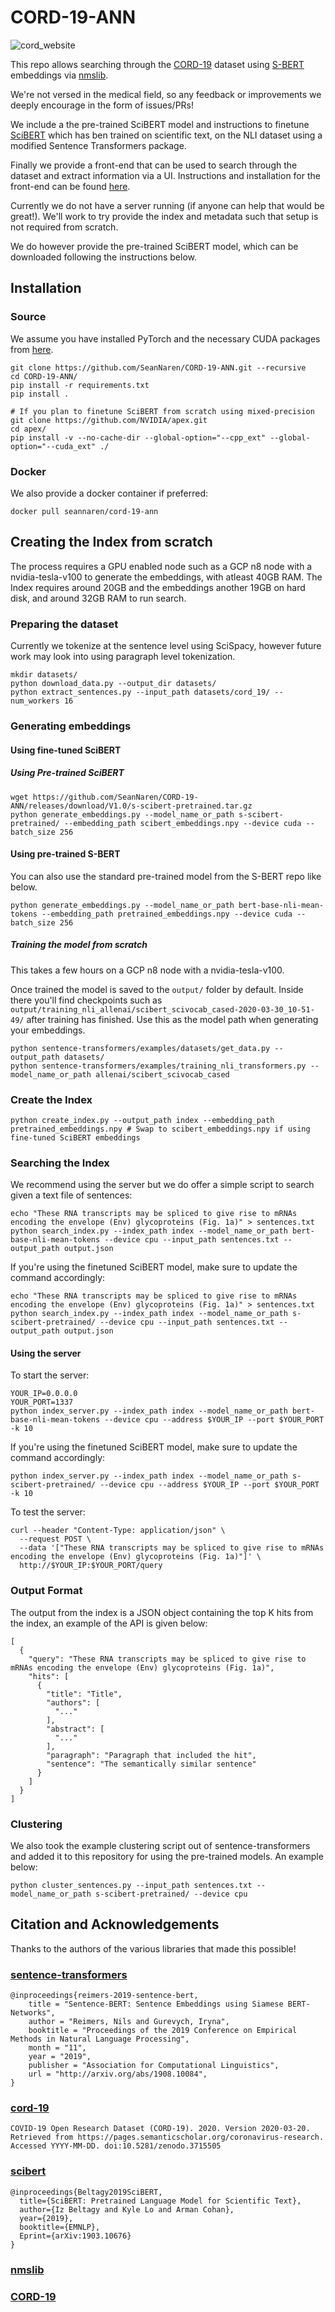 # CORD-19-ANN

![cord_website](./imgs/cord_ann_example.gif)

This repo allows searching through the [CORD-19](https://pages.semanticscholar.org/coronavirus-research) 
dataset using [S-BERT](https://github.com/UKPLab/sentence-transformers) embeddings via [nmslib](https://github.com/nmslib/nmslib/blob/master/python_bindings/README.md). 

We're not versed in the medical field, so any feedback or improvements we deeply encourage in the form of issues/PRs!

We include a the pre-trained SciBERT model and instructions to finetune [SciBERT](https://github.com/allenai/scibert) which has ben trained on scientific text, on the NLI dataset using a modified Sentence Transformers package.

Finally we provide a front-end that can be used to search through the dataset and extract information via a UI. Instructions and installation for the front-end can be found [here](frontend/README.md).

Currently we do not have a server running (if anyone can help that would be great!). We'll work to try provide the index and metadata such that setup is not required from scratch.

We do however provide the pre-trained SciBERT model, which can be downloaded following the instructions below. 

## Installation

### Source
We assume you have installed PyTorch and the necessary CUDA packages from [here](https://pytorch.org/).
```
git clone https://github.com/SeanNaren/CORD-19-ANN.git --recursive
cd CORD-19-ANN/
pip install -r requirements.txt
pip install .

# If you plan to finetune SciBERT from scratch using mixed-precision
git clone https://github.com/NVIDIA/apex.git
cd apex/
pip install -v --no-cache-dir --global-option="--cpp_ext" --global-option="--cuda_ext" ./
```

### Docker

We also provide a docker container if preferred:

```
docker pull seannaren/cord-19-ann
```

## Creating the Index from scratch

The process requires a GPU enabled node such as a GCP n8 node with a nvidia-tesla-v100 to generate the embeddings, with atleast 40GB RAM. The Index requires around 20GB and the embeddings another 19GB on hard disk, and around 32GB RAM to run search.

### Preparing the dataset

Currently we tokenize at the sentence level using SciSpacy, however future work may look into using paragraph level tokenization.

```
mkdir datasets/
python download_data.py --output_dir datasets/
python extract_sentences.py --input_path datasets/cord_19/ --num_workers 16
```

### Generating embeddings

#### Using fine-tuned SciBERT

##### Using Pre-trained SciBERT

```
wget https://github.com/SeanNaren/CORD-19-ANN/releases/download/V1.0/s-scibert-pretrained.tar.gz
python generate_embeddings.py --model_name_or_path s-scibert-pretrained/ --embedding_path scibert_embeddings.npy --device cuda --batch_size 256
```

#### Using pre-trained S-BERT

You can also use the standard pre-trained model from the S-BERT repo like below.

```
python generate_embeddings.py --model_name_or_path bert-base-nli-mean-tokens --embedding_path pretrained_embeddings.npy --device cuda --batch_size 256
```

##### Training the model from scratch

This takes a few hours on a GCP n8 node with a nvidia-tesla-v100.

Once trained the model is saved to the `output/` folder by default. Inside there you'll find checkpoints such as `output/training_nli_allenai/scibert_scivocab_cased-2020-03-30_10-51-49/` after training has finished. Use this as the model path when generating your embeddings.
```
python sentence-transformers/examples/datasets/get_data.py --output_path datasets/
python sentence-transformers/examples/training_nli_transformers.py --model_name_or_path allenai/scibert_scivocab_cased
```

### Create the Index

```
python create_index.py --output_path index --embedding_path pretrained_embeddings.npy # Swap to scibert_embeddings.npy if using fine-tuned SciBERT embeddings
```

### Searching the Index

We recommend using the server but we do offer a simple script to search given a text file of sentences:

```
echo "These RNA transcripts may be spliced to give rise to mRNAs encoding the envelope (Env) glycoproteins (Fig. 1a)" > sentences.txt
python search_index.py --index_path index --model_name_or_path bert-base-nli-mean-tokens --device cpu --input_path sentences.txt --output_path output.json
```

If you're using the finetuned SciBERT model, make sure to update the command accordingly:

```
echo "These RNA transcripts may be spliced to give rise to mRNAs encoding the envelope (Env) glycoproteins (Fig. 1a)" > sentences.txt
python search_index.py --index_path index --model_name_or_path s-scibert-pretrained/ --device cpu --input_path sentences.txt --output_path output.json
```

#### Using the server

To start the server:
```
YOUR_IP=0.0.0.0
YOUR_PORT=1337
python index_server.py --index_path index --model_name_or_path bert-base-nli-mean-tokens --device cpu --address $YOUR_IP --port $YOUR_PORT -k 10
```

If you're using the finetuned SciBERT model, make sure to update the command accordingly:

```
python index_server.py --index_path index --model_name_or_path s-scibert-pretrained/ --device cpu --address $YOUR_IP --port $YOUR_PORT -k 10
```

To test the server:
```
curl --header "Content-Type: application/json" \
  --request POST \
  --data '["These RNA transcripts may be spliced to give rise to mRNAs encoding the envelope (Env) glycoproteins (Fig. 1a)"]' \
  http://$YOUR_IP:$YOUR_PORT/query
```

### Output Format

The output from the index is a JSON object containing the top K hits from the index, an example of the API is given below:

```
[
  {
    "query": "These RNA transcripts may be spliced to give rise to mRNAs encoding the envelope (Env) glycoproteins (Fig. 1a)",
    "hits": [
      {
        "title": "Title",
        "authors": [
          "..."
        ],
        "abstract": [
          "..."
        ],
        "paragraph": "Paragraph that included the hit",
        "sentence": "The semantically similar sentence"
      }
    ]
  }
]
```

### Clustering

We also took the example clustering script out of sentence-transformers and added it to this repository for using the pre-trained models. An example below:

```
python cluster_sentences.py --input_path sentences.txt --model_name_or_path s-scibert-pretrained/ --device cpu
```

## Citation and Acknowledgements

Thanks to the authors of the various libraries that made this possible!

### [sentence-transformers](https://github.com/UKPLab/sentence-transformers)
```
@inproceedings{reimers-2019-sentence-bert,
    title = "Sentence-BERT: Sentence Embeddings using Siamese BERT-Networks",
    author = "Reimers, Nils and Gurevych, Iryna",
    booktitle = "Proceedings of the 2019 Conference on Empirical Methods in Natural Language Processing",
    month = "11",
    year = "2019",
    publisher = "Association for Computational Linguistics",
    url = "http://arxiv.org/abs/1908.10084",
}
```

### [cord-19](https://pages.semanticscholar.org/coronavirus-research)
```
COVID-19 Open Research Dataset (CORD-19). 2020. Version 2020-03-20. Retrieved from https://pages.semanticscholar.org/coronavirus-research. Accessed YYYY-MM-DD. doi:10.5281/zenodo.3715505
```

### [scibert](https://github.com/allenai/scibert)
```
@inproceedings{Beltagy2019SciBERT,
  title={SciBERT: Pretrained Language Model for Scientific Text},
  author={Iz Beltagy and Kyle Lo and Arman Cohan},
  year={2019},
  booktitle={EMNLP},
  Eprint={arXiv:1903.10676}
}
```

### [nmslib](https://github.com/nmslib/nmslib)

### [CORD-19](https://pages.semanticscholar.org/coronavirus-research)